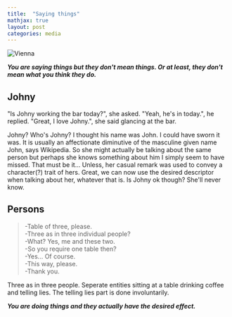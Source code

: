 ```yaml
---
title:  "Saying things"
mathjax: true
layout: post
categories: media
---
```


![Vienna]([https://f4.bcbits.com/img/0032314570_20.jpg](https://scontent.fskg5-1.fna.fbcdn.net/v/t1.15752-9/343588672_619413283394363_1514612450176553894_n.jpg?_nc_cat=101&ccb=1-7&_nc_sid=8cd0a2&_nc_eui2=AeFZpCqX_lOeblV0v0gASo12hVmM362hgF2FWYzfraGAXScPa__TX480YU-TyFIBc2DnQh47NyWweIZwcdb_eZm_&_nc_ohc=fu8jjTWVWDoAX8CkDFp&_nc_ht=scontent.fskg5-1.fna&cb_e2o_trans=q&oh=03_AdSDtnTmREVKb-o4scNzeMgx5hZYebeJzmbK4Z4iNrEdAw&oe=65CD1348))

***You are saying things but they don't mean things. Or at least, they don't mean what you think they do.***

## Johny

"Is Johny working the bar today?", she asked. "Yeah, he's in today.", he replied.
"Great, I love Johny.", she said glancing at the bar.

Johny? Who's Johny? I thought his name was John. I could have sworn it was. It is usually an affectionate diminutive of the masculine given name John, says Wikipedia. So she might actually be talking about the same person but perhaps she knows something about him I simply seem to have missed. That must be it... Unless, her casual remark was used to convey a character(?) trait of hers. Great, we can now use the desired descriptor when talking about her, whatever that is. Is Johny ok though? She'll never know.


## Persons

>-Table of three, please.<br>
>-Three as in three individual people?<br>
>-What? Yes, me and these two.<br>
>-So you require one table then?<br>
>-Yes... Of course.<br>
>-This way, please.<br>
>-Thank you.<br>

Three as in three people. Seperate entities sitting at a table drinking coffee and telling lies. The telling lies part is done involuntarily.




***You are doing things and they actually have the desired effect.***
